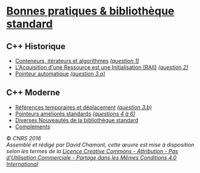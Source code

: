 # [Bonnes pratiques & bibliothèque standard](README.md)

## C++ Historique

  - [Conteneurs, itérateurs et algorithmes](ComplementStl.md) *[(question 1)](CoefsBonnesPratiquesBiblio.md)*
  - [L'Acquisition d'une Ressource est une Initialisation (RAII)](RAII.md) *[(question 2)](CoefsBonnesPratiquesBiblio#a2Tentativedecréationdunpointeuramélioré.md)*
  - [Pointeur automatique](AutoPtr.md) *[(question 3.a)](CoefsBonnesPratiquesBiblio#a3Copieparvidage.md)*

## C++ Moderne

  - [Références temporaires et déplacement](Cpp11Deplacement.md) *[(question 3.b)](CoefsBonnesPratiquesBiblio#a3Copieparvidage.md)*
  - [Pointeurs améliorés standards](Cpp11BiblioPtr.md) *[(questions 4 à 6)](CoefsBonnesPratiquesBiblio#a4Utilisationdestd.md)*
  - [Diverses Nouveautés de la bibliothèque standard](Cpp11Biblio.md)
  - [Complements](Cpp11BiblioComplements.md)

  
  
© *CNRS 2016*  
*Assemblé et rédigé par David Chamont, cette œuvre est mise à disposition selon les termes de la [Licence Creative Commons - Attribution - Pas d’Utilisation Commerciale - Partage dans les Mêmes Conditions 4.0 International](http://creativecommons.org/licenses/by-nc-sa/4.0/)*
